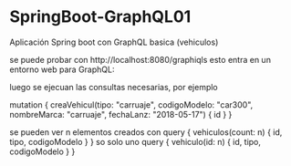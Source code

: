 # SpringBoot-GraphQL01
Aplicación Spring boot con GraphQL basica (vehiculos)

se puede probar con
http://localhost:8080/graphiqls
esto entra en un entorno web para GraphQL:

luego se ejecuan las consultas necesarias, por ejemplo

mutation {
   creaVehicul(tipo: "carruaje", codigoModelo: "car300", nombreMarca: "carruaje", fechaLanz: "2018-05-17") 
  {
    id
  }
}

se pueden ver n elementos creados con
query {
  vehiculos(count: n) 
  {
    id, 
    tipo, 
    codigoModelo
}
}
so solo uno
query {
  vehiculo(id: n) 
  {
    id, 
    tipo, 
    codigoModelo
}
}